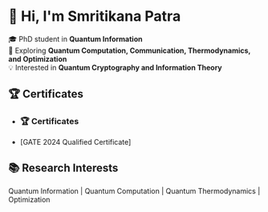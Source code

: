 # 👋 Hi, I'm Smritikana Patra  

🎓 PhD student in **Quantum Information**  
🔬 Exploring **Quantum Computation, Communication, Thermodynamics, and Optimization**  
💡 Interested in **Quantum Cryptography and Information Theory**  

## 🏆 Certificates  
- ### 🏆 Certificates

- [GATE 2024 Qualified Certificate] 


## 📚 Research Interests  
Quantum Information | Quantum Computation | Quantum Thermodynamics | Optimization  
